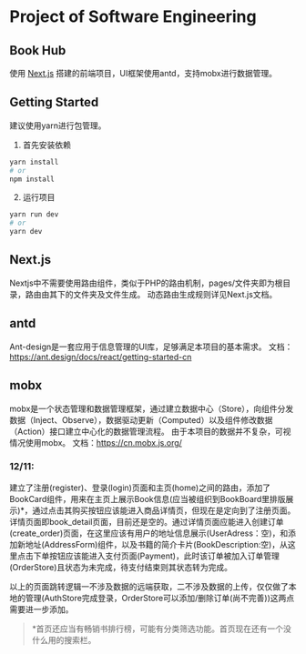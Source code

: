 # Project of Software Engineering
## Book Hub
使用 [Next.js](https://nextjs.org/) 搭建的前端项目，UI框架使用antd，支持mobx进行数据管理。

## Getting Started
建议使用yarn进行包管理。
1. 首先安装依赖
```bash
yarn install
# or
npm install
```
2. 运行项目
```bash
yarn run dev
# or 
yarn dev
```

## Next.js
Nextjs中不需要使用路由组件，类似于PHP的路由机制，pages/文件夹即为根目录，路由由其下的文件夹及文件生成。
动态路由生成规则详见Next.js文档。

## antd
Ant-design是一套应用于信息管理的UI库，足够满足本项目的基本需求。
文档：https://ant.design/docs/react/getting-started-cn

## mobx
mobx是一个状态管理和数据管理框架，通过建立数据中心（Store），向组件分发数据（Inject、Observe），数据驱动更新（Computed）以及组件修改数据（Action）接口建立中心化的数据管理流程。
由于本项目的数据并不复杂，可视情况使用mobx。
文档：https://cn.mobx.js.org/

### 12/11:
建立了注册(register)、登录(login)页面和主页(home)之间的路由，添加了BookCard组件，用来在主页上展示Book信息(应当被组织到BookBoard里排版展示)*，通过点击其购买按钮应该能进入商品详情页，但现在是定向到了注册页面。详情页面即book_detail页面，目前还是空的。通过详情页面应能进入创建订单(create_order)页面，在这里应该有用户的地址信息展示(UserAdress：空)，和添加新地址(AddressForm)组件，以及书籍的简介卡片(BookDescription:空)，从这里点击下单按钮应该能进入支付页面(Payment)，此时该订单被加入订单管理(OrderStore)且状态为未完成，待支付结束则其状态转为完成。

以上的页面跳转逻辑一不涉及数据的远端获取，二不涉及数据的上传，仅仅做了本地的管理(AuthStore完成登录，OrderStore可以添加/删除订单(尚不完善))这两点需要进一步添加。

> *首页还应当有畅销书排行榜，可能有分类筛选功能。首页现在还有一个没什么用的搜索栏。




